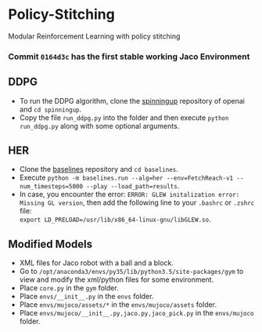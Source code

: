 # Policy-Stitching

Modular Reinforcement Learning with policy stitching


### Commit `0164d3c` has the first stable working Jaco Environment

## DDPG

* To run the DDPG algorithm, clone the [spinningup](https://github.com/openai/spinningup) repository of openai and `cd spinningup`.
* Copy the file `run_ddpg.py` into the folder and then execute `python run_ddpg.py` along with some optional arguments.

## HER

* Clone the [baselines](https://github.com/openai/baselines) repository and `cd baselines`.
* Execute `python -m baselines.run --alg=her --env=FetchReach-v1 --num_timesteps=5000 --play --load_path=results`.
* In case, you encounter the error: `ERROR: GLEW initalization error: Missing GL version`, then add the following line to your `.bashrc` or `.zshrc` file:  
`export LD_PRELOAD=/usr/lib/x86_64-linux-gnu/libGLEW.so`.

## Modified Models

* XML files for Jaco robot with a ball and a block.
* Go to `/opt/anaconda3/envs/py35/lib/python3.5/site-packages/gym` to view and modify the xml/python files for some environment.
* Place `core.py` in the `gym` folder.
* Place `envs/__init__.py` in the `envs` folder.
* Place `envs/mujoco/assets/*` in the `envs/mujoco/assets` folder.
* Place `envs/mujoco/__init__.py,jaco.py,jaco_pick.py` in the `envs/mujoco` folder.
